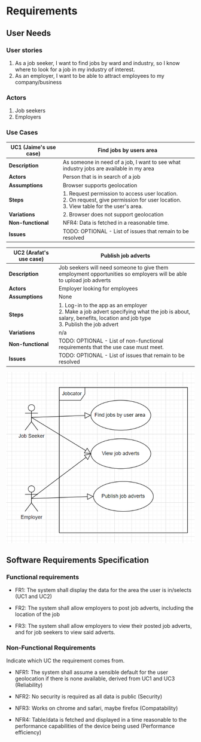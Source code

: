 # Requirements

## User Needs

### User stories
1. As a job seeker, I want to find jobs by ward and industry, so I know where to look for a job in my industry of interest.
2. As an employer, I want to be able to attract employees to my company/business


### Actors
1. Job seekers
2. Employers

### Use Cases

| UC1 (Jaime's use case) | Find jobs by users area | 
| -------------------------------------- | ------------------- |
| **Description** | As someone in need of a job, I want to see what industry jobs are available in my area |
| **Actors** | Person that is in search of a job |
| **Assumptions** | Browser supports geolocation</td></tr>
| **Steps** | 1. Request permission to access user location.<br>2. On request, give permission for user location.<br>3. View table for the user's area.|
| **Variations** | 2. Browser does not support geolocation |
| **Non-functional** | NFR4: Data is fetched in a reasonable time. |
| **Issues** | TODO: OPTIONAL - List of issues that remain to be resolved |

| UC2 (Arafat's use case) | Publish job adverts | 
| -------------------------------------- | ------------------- |
| **Description** | Job seekers will need someone to give them employment opportunities so employers will be able to upload job adverts |
| **Actors** | Employer looking for employees|
| **Assumptions** | None</td></tr>
| **Steps** | 1. Log-in to the app as an employer<br>2. Make a job advert specifying what the job is about, salary, benefits, location and job type<br>3. Publish the job advert|
| **Variations** | n/a |
| **Non-functional** | TODO: OPTIONAL - List of non-functional requirements that the use case must meet. |
| **Issues** | TODO: OPTIONAL - List of issues that remain to be resolved |



![Insert your Use-Case Diagram Here](images/Use-case-diagram.png)

## Software Requirements Specification
### Functional requirements

- FR1: The system shall display the data for the area the user is in/selects (UC1 and UC2)

- FR2: The system shall allow employers to post job adverts, including the location of the job

- FR3: The system shall allow employers to view their posted job adverts, and for job seekers to view said adverts.

### Non-Functional Requirements

Indicate which UC the requirement comes from.

- NFR1: The system shall assume a sensible default for the user geolocation if there is none available, derived from UC1 and UC3 (Reliability)

- NFR2: No security is required as all data is public (Security)

- NFR3: Works on chrome and safari, maybe firefox (Compatability)

- NFR4: Table/data is fetched and displayed in a time reasonable to the performance capabilities of the device being used (Performance efficiency)

